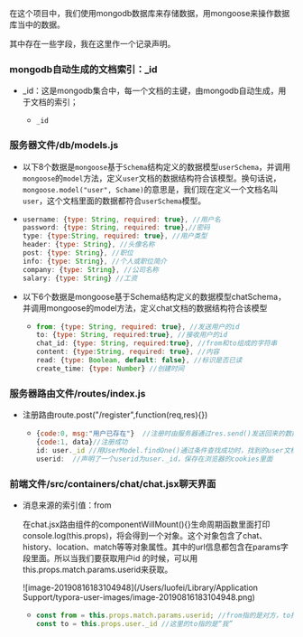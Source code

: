 在这个项目中，我们使用mongodb数据库来存储数据，用mongoose来操作数据库当中的数据。

其中存在一些字段，我在这里作一个记录声明。

### mongodb自动生成的文档索引：_id

- _id：这是mongodb集合中，每一个文档的主键，由mongodb自动生成，用于文档的索引；

  - ```
    _id
    ```

### 服务器文件/db/models.js

- 以下8个数据是`mongoose`基于`Schema`结构定义的数据模型`userSchema`，并调用`mongoose`的`model`方法，定义`user`文档的数据结构符合该模型。换句话说，`mongoose.model("user", Schame)`的意思是，我们现在定义一个文档名叫`user`，这个文档里面的数据都符合`userSchema`模型。

- ```javascript
  username: {type: String, required: true}, //用户名
  password: {type: String, required: true},//密码
  type: {type:String, required: true}, //用户类型
  header: {type: String}, //头像名称
  post: {type: String}, //职位
  info: {type: String}, //个人或职位简介
  company: {type: String}, //公司名称
  salary: {type: String} //工资
  ```

- 以下6个数据是mongoose基于Schema结构定义的数据模型chatSchema，并调用mongoose的model方法，定义chat文档的数据结构符合该模型

  - ```javascript
    from: {type: String, required: true}, //发送用户的id
    to: {type: String, required:true}, //接收用户的id
    chat_id: {type: String, required:true}, //from和to组成的字符串
    content: {type:String, required: true}, //内容
    read: {type: Boolean, default: false}, //标识是否已读
    create_time: {type: Number} //创建时间
    ```

### 服务器路由文件/routes/index.js

- 注册路由route.post("/register",function(req,res){})

  - ```javascript
    {code:0, msg:"用户已存在"}  //注册时由服务器通过res.send()发送回来的数据
    {code:1, data}//注册成功
    id: user._id //用UserModel.findOne()通过条件查找成功时，找到的user文档的索引值，作为id值
    userid:  //声明了一个userid为user._id，保存在浏览器的cookies里面
    ```

### 前端文件/src/containers/chat/chat.jsx聊天界面

- 消息来源的索引值：from

  在chat.jsx路由组件的componentWillMount(){}生命周期函数里面打印console.log(this.props)，将会得到一个对象。这个对象包含了chat、history、location、match等等对象属性。其中的url信息都包含在params字段里面。所以当我们要获取用户id 的时候，可以用this.props.match.params.userid来获取。

  ![image-20190816183104948](/Users/luofei/Library/Application Support/typora-user-images/image-20190816183104948.png)

  - ```javascript
    const from = this.props.match.params.userid; //from指的是对方，to指的是“我”
    const to = this.props.user._id //这里的to指的是“我”
    ```

    